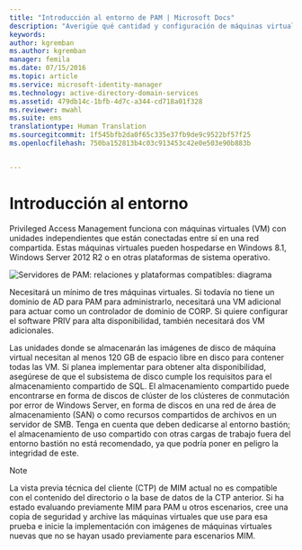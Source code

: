 ```yaml
---
title: "Introducción al entorno de PAM | Microsoft Docs"
description: "Averigüe qué cantidad y configuración de máquinas virtuales se requiere para implementar correctamente Privileged Access Management."
keywords: 
author: kgremban
ms.author: kgremban
manager: femila
ms.date: 07/15/2016
ms.topic: article
ms.service: microsoft-identity-manager
ms.technology: active-directory-domain-services
ms.assetid: 479db14c-1bfb-4d7c-a344-cd718a01f328
ms.reviewer: mwahl
ms.suite: ems
translationtype: Human Translation
ms.sourcegitcommit: 1f545bfb2da0f65c335e37fb9de9c9522bf57f25
ms.openlocfilehash: 750ba152813b4c03c913453c42e0e503e90b883b


---
```


# <a name="environment-overview"></a>Introducción al entorno

Privileged Access Management funciona con máquinas virtuales (VM) con unidades independientes que están conectadas entre sí en una red compartida. Estas máquinas virtuales pueden hospedarse en Windows 8.1, Windows Server 2012 R2 o en otras plataformas de sistema operativo.

![Servidores de PAM: relaciones y plataformas compatibles: diagrama](media/pam-test-lab-architecture.png)

Necesitará un mínimo de tres máquinas virtuales.  Si todavía no tiene un dominio de AD para PAM para administrarlo, necesitará una VM adicional para actuar como un controlador de dominio de CORP.  Si quiere configurar el software PRIV para alta disponibilidad, también necesitará dos VM adicionales.

Las unidades donde se almacenarán las imágenes de disco de máquina virtual necesitan al menos 120 GB de espacio libre en disco para contener todas las VM.  Si planea implementar para obtener alta disponibilidad, asegúrese de que el subsistema de disco cumple los requisitos para el almacenamiento compartido de SQL.  El almacenamiento compartido puede encontrarse en forma de discos de clúster de los clústeres de conmutación por error de Windows Server, en forma de discos en una red de área de almacenamiento (SAN) o como recursos compartidos de archivos en un servidor de SMB. Tenga en cuenta que deben dedicarse al entorno bastión; el almacenamiento de uso compartido con otras cargas de trabajo fuera del entorno bastión no está recomendado, ya que podría poner en peligro la integridad de este.

> [!NOTE]
> La vista previa técnica del cliente (CTP) de MIM actual no es compatible con el contenido del directorio o la base de datos de la CTP anterior. Si ha estado evaluando previamente MIM para PAM u otros escenarios, cree una copia de seguridad y archive las máquinas virtuales que use para esa prueba e inicie la implementación con imágenes de máquinas virtuales nuevas que no se hayan usado previamente para escenarios MIM.



<!--HONumber=Nov16_HO2-->


